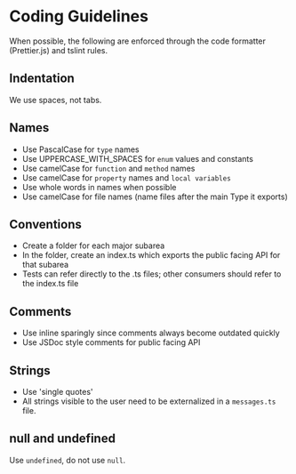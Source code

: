 # Coding Guidelines

When possible, the following are enforced through the code formatter
(Prettier.js) and tslint rules.

## Indentation

We use spaces, not tabs.

## Names

- Use PascalCase for `type` names
- Use UPPERCASE_WITH_SPACES for `enum` values and constants
- Use camelCase for `function` and `method` names
- Use camelCase for `property` names and `local variables`
- Use whole words in names when possible
- Use camelCase for file names (name files after the main Type it exports)

## Conventions

- Create a folder for each major subarea
- In the folder, create an index.ts which exports the public facing API for that
  subarea
- Tests can refer directly to the .ts files; other consumers should refer to the
  index.ts file

## Comments

- Use inline sparingly since comments always become outdated quickly
- Use JSDoc style comments for public facing API

## Strings

- Use 'single quotes'
- All strings visible to the user need to be externalized in a `messages.ts` file.

## null and undefined

Use `undefined`, do not use `null`.
